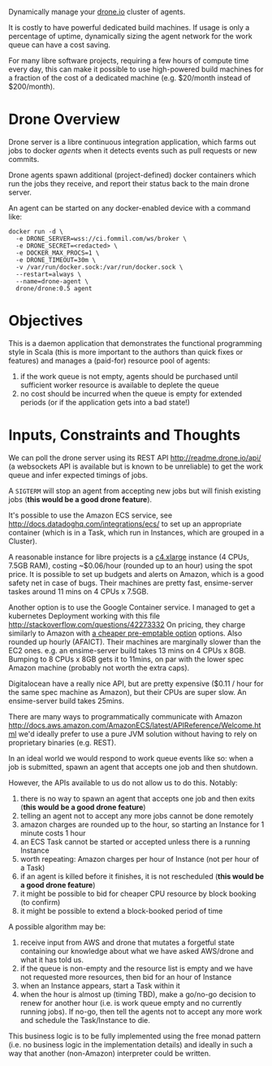 Dynamically manage your [drone.io](https://github.com/drone/drone) cluster of agents.

It is costly to have powerful dedicated build machines. If usage is only a percentage of uptime, dynamically sizing the agent network for the work queue can have a cost saving.

For many libre software projects, requiring a few hours of compute time every day, this can make it possible to use high-powered build machines for a fraction of the cost of a dedicated machine (e.g. $20/month instead of $200/month).


# Drone Overview

Drone server is a libre continuous integration application, which farms out jobs to docker *agents* when it detects events such as pull requests or new commits.

Drone agents spawn additional (project-defined) docker containers which run the jobs they receive, and report their status back to the main drone server.

An agent can be started on any docker-enabled device with a command like:

```
docker run -d \
  -e DRONE_SERVER=wss://ci.fommil.com/ws/broker \
  -e DRONE_SECRET=<redacted> \
  -e DOCKER_MAX_PROCS=1 \
  -e DRONE_TIMEOUT=30m \
  -v /var/run/docker.sock:/var/run/docker.sock \
  --restart=always \
  --name=drone-agent \
  drone/drone:0.5 agent
```

# Objectives

This is a daemon application that demonstrates the functional programming style in Scala (this is more important to the authors than quick fixes or features) and manages a (paid-for) resource pool of agents:

1. if the work queue is not empty, agents should be purchased until sufficient worker resource is available to deplete the queue
1. no cost should be incurred when the queue is empty for extended periods (or if the application gets into a bad state!)

# Inputs, Constraints and Thoughts

We can poll the drone server using its REST API http://readme.drone.io/api/ (a websockets API is available but is known to be unreliable) to get the work queue and infer expected timings of jobs.

A `SIGTERM` will stop an agent from accepting new jobs but will finish existing jobs (**this would be a good drone feature**).

It's possible to use the Amazon ECS service, see http://docs.datadoghq.com/integrations/ecs/ to set up an appropriate container (which is in a Task, which run in Instances, which are grouped in a Cluster).

A reasonable instance for libre projects is a [c4.xlarge](https://aws.amazon.com/ec2/instance-types/) instance (4 CPUs, 7.5GB RAM), costing ~$0.06/hour (rounded up to an hour) using the spot price. It is possible to set up budgets and alerts on Amazon, which is a good safety net in case of bugs. Their machines are pretty fast, ensime-server taskes around 11 mins on 4 CPUs x 7.5GB.

Another option is to use the Google Container service. I managed to get a kubernetes Deployment working with this file http://stackoverflow.com/questions/42273332 On pricing, they charge similarly to Amazon with [a cheaper pre-emptable option](https://cloud.google.com/container-engine/docs/preemptible-vm) options. Also rounded up hourly (AFAICT). Their machines are marginally slower than the EC2 ones. e.g. an ensime-server build takes 13 mins on 4 CPUs x 8GB. Bumping to 8 CPUs x 8GB gets it to 11mins, on par with the lower spec Amazon machine (probably not worth the extra caps).

Digitalocean have a really nice API, but are pretty expensive ($0.11 / hour for the same spec machine as Amazon), but their CPUs are super slow. An ensime-server build takes 25mins.

There are many ways to programmatically communicate with Amazon http://docs.aws.amazon.com/AmazonECS/latest/APIReference/Welcome.html we'd ideally prefer to use a pure JVM solution without having to rely on proprietary binaries (e.g. REST).

In an ideal world we would respond to work queue events like so: when a job is submitted, spawn an agent that accepts one job and then shutdown.

However, the APIs available to us do not allow us to do this. Notably:

1. there is no way to spawn an agent that accepts one job and then exits (**this would be a good drone feature**)
1. telling an agent not to accept any more jobs cannot be done remotely
1. amazon charges are rounded up to the hour, so starting an Instance for 1 minute costs 1 hour
1. an ECS Task cannot be started or accepted unless there is a running Instance
1. worth repeating: Amazon charges per hour of Instance (not per hour of a Task)
1. if an agent is killed before it finishes, it is not rescheduled (**this would be a good drone feature**)
1. it might be possible to bid for cheaper CPU resource by block booking (to confirm)
1. it might be possible to extend a block-booked period of time

A possible algorithm may be:

1. receive input from AWS and drone that mutates a forgetful state containing our knowledge about what we have asked AWS/drone and what it has told us.
1. if the queue is non-empty and the resource list is empty and we have not requested more resources, then bid for an hour of Instance
1. when an Instance appears, start a Task within it
1. when the hour is almost up (timing TBD), make a go/no-go decision to renew for another hour (i.e. is work queue empty and no currently running jobs). If no-go, then tell the agents not to accept any more work and schedule the Task/Instance to die.

This business logic is to be fully implemented using the free monad pattern (i.e. no business logic in the implementation details) and ideally in such a way that another (non-Amazon) interpreter could be written.
